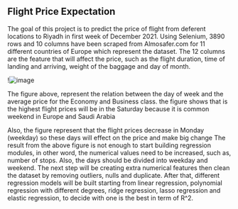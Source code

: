 ## Flight Price Expectation 

The goal of this project is to predict the price of flight from deferent locations to Riyadh in first week of December 2021. Using Selenium, 3890 rows and 10 columns have been scraped from Almosafer.com for 11 different countries of Europe which represent the dataset. The 12 columns are the feature that will affect the price, such as the flight duration, time of landing and arriving, weight of the baggage and day of month.


!![image](https://user-images.githubusercontent.com/36573740/138600454-c2386d57-3ade-4ff0-a1e5-bf5c39a48844.png)



The figure above,  represent the relation between the day of week and the average price for the Economy and Business class. the figure shows that is the highest flight prices will be in the Saturday because it is common weekend in Europe and Saudi Arabia  

Also, the figure represent that the flight prices decrease  in Monday (weekday)  so these days will effect on the price and make big change 
The result from the above figure is not enough to start building regression modules, in other word, the numerical values need to be increased, such as, number of stops. Also, the days should be divided into weekday and weekend. The next step will be creating extra numerical features then clean the dataset by removing outliers, nulls and duplicate. After that, different regression models will be built starting from linear regression, polynomial regression with different degrees, ridge regression, lasso regression and elastic regression, to decide with one is the best in term of R^2.
